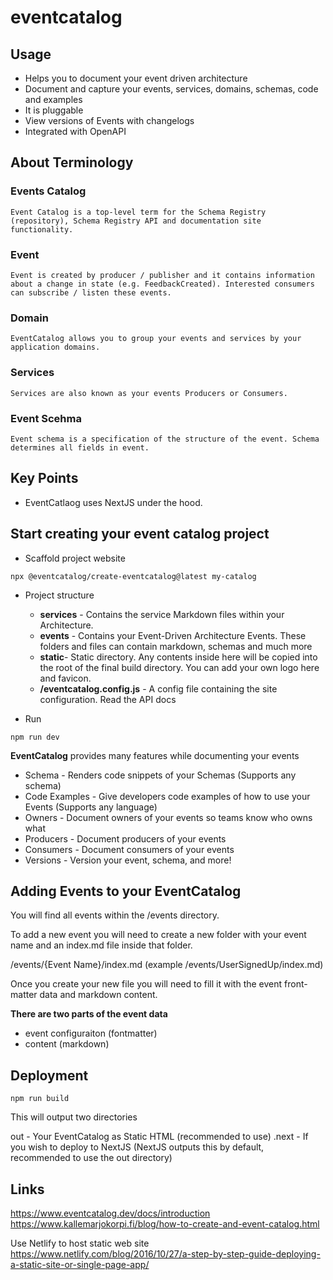 # eventcatalog
## Usage
- Helps you to document your event driven architecture
- Document and capture your events, services, domains, schemas, code and examples
- It is pluggable
- View versions of Events with changelogs
- Integrated with OpenAPI


## About Terminology
### Events Catalog
    Event Catalog is a top-level term for the Schema Registry (repository), Schema Registry API and documentation site functionality.
### Event
    Event is created by producer / publisher and it contains information about a change in state (e.g. FeedbackCreated). Interested consumers can subscribe / listen these events.

### Domain
    EventCatalog allows you to group your events and services by your application domains.

### Services
    Services are also known as your events Producers or Consumers.


### Event Scehma
    Event schema is a specification of the structure of the event. Schema determines all fields in event.


## Key Points
- EventCatlaog uses NextJS under the hood. 

## Start creating your event catalog project
- Scaffold project website

```code
npx @eventcatalog/create-eventcatalog@latest my-catalog
```

- Project structure
    - **services** - Contains the service Markdown files within your Architecture. 
    - **events** - Contains your Event-Driven Architecture Events. These folders and files can contain markdown, schemas and much more
    - **static**- Static directory. Any contents inside here will be copied into the root of the final build directory. You can add your own logo here and favicon. 
    - **/eventcatalog.config.js** - A config file containing the site configuration. Read the API docs

- Run
```code
npm run dev
```

**EventCatalog** provides many features while documenting your events
 - Schema - Renders code snippets of your Schemas (Supports any schema)
 - Code Examples - Give developers code examples of how to use your Events (Supports any language)
 - Owners - Document owners of your events so teams know who owns what
 - Producers - Document producers of your events
 - Consumers - Document consumers of your events
 - Versions - Version your event, schema, and more!

## Adding Events to your EventCatalog
You will find all events within the /events directory.

To add a new event you will need to create a new folder with your event name and an index.md file inside that folder.

/events/{Event Name}/index.md
(example /events/UserSignedUp/index.md)

Once you create your new file you will need to fill it with the event front-matter data and markdown content.

**There are two parts of the event data**
 - event configuraiton (fontmatter)
 - content (markdown)

## Deployment
```code
npm run build
```
This will output two directories

out - Your EventCatalog as Static HTML (recommended to use)
.next - If you wish to deploy to NextJS (NextJS outputs this by default, recommended to use the out directory)

## Links
https://www.eventcatalog.dev/docs/introduction
https://www.kallemarjokorpi.fi/blog/how-to-create-and-event-catalog.html

Use Netlify to host static web site
https://www.netlify.com/blog/2016/10/27/a-step-by-step-guide-deploying-a-static-site-or-single-page-app/